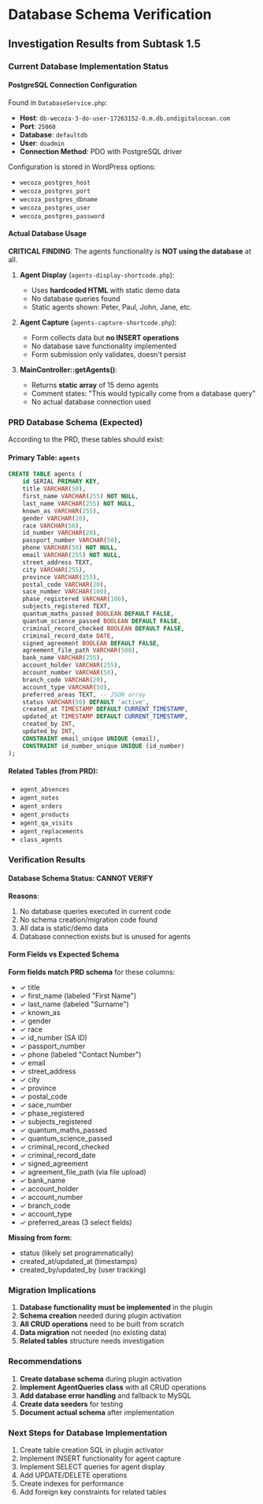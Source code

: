 # Database Schema Verification

## Investigation Results from Subtask 1.5

### Current Database Implementation Status

#### PostgreSQL Connection Configuration

Found in `DatabaseService.php`:
- **Host**: `db-wecoza-3-do-user-17263152-0.m.db.ondigitalocean.com`
- **Port**: `25060`
- **Database**: `defaultdb`
- **User**: `doadmin`
- **Connection Method**: PDO with PostgreSQL driver

Configuration is stored in WordPress options:
- `wecoza_postgres_host`
- `wecoza_postgres_port`
- `wecoza_postgres_dbname`
- `wecoza_postgres_user`
- `wecoza_postgres_password`

#### Actual Database Usage

**CRITICAL FINDING**: The agents functionality is **NOT using the database** at all.

1. **Agent Display** (`agents-display-shortcode.php`):
   - Uses **hardcoded HTML** with static demo data
   - No database queries found
   - Static agents shown: Peter, Paul, John, Jane, etc.

2. **Agent Capture** (`agents-capture-shortcode.php`):
   - Form collects data but **no INSERT operations**
   - No database save functionality implemented
   - Form submission only validates, doesn't persist

3. **MainController::getAgents()**:
   - Returns **static array** of 15 demo agents
   - Comment states: "This would typically come from a database query"
   - No actual database connection used

### PRD Database Schema (Expected)

According to the PRD, these tables should exist:

#### Primary Table: `agents`
```sql
CREATE TABLE agents (
    id SERIAL PRIMARY KEY,
    title VARCHAR(50),
    first_name VARCHAR(255) NOT NULL,
    last_name VARCHAR(255) NOT NULL,
    known_as VARCHAR(255),
    gender VARCHAR(20),
    race VARCHAR(50),
    id_number VARCHAR(20),
    passport_number VARCHAR(50),
    phone VARCHAR(50) NOT NULL,
    email VARCHAR(255) NOT NULL,
    street_address TEXT,
    city VARCHAR(255),
    province VARCHAR(255),
    postal_code VARCHAR(20),
    sace_number VARCHAR(100),
    phase_registered VARCHAR(100),
    subjects_registered TEXT,
    quantum_maths_passed BOOLEAN DEFAULT FALSE,
    quantum_science_passed BOOLEAN DEFAULT FALSE,
    criminal_record_checked BOOLEAN DEFAULT FALSE,
    criminal_record_date DATE,
    signed_agreement BOOLEAN DEFAULT FALSE,
    agreement_file_path VARCHAR(500),
    bank_name VARCHAR(255),
    account_holder VARCHAR(255),
    account_number VARCHAR(50),
    branch_code VARCHAR(20),
    account_type VARCHAR(50),
    preferred_areas TEXT, -- JSON array
    status VARCHAR(50) DEFAULT 'active',
    created_at TIMESTAMP DEFAULT CURRENT_TIMESTAMP,
    updated_at TIMESTAMP DEFAULT CURRENT_TIMESTAMP,
    created_by INT,
    updated_by INT,
    CONSTRAINT email_unique UNIQUE (email),
    CONSTRAINT id_number_unique UNIQUE (id_number)
);
```

#### Related Tables (from PRD):
- `agent_absences`
- `agent_notes`
- `agent_orders`
- `agent_products`
- `agent_qa_visits`
- `agent_replacements`
- `class_agents`

### Verification Results

#### Database Schema Status: **CANNOT VERIFY**

**Reasons**:
1. No database queries executed in current code
2. No schema creation/migration code found
3. All data is static/demo data
4. Database connection exists but is unused for agents

#### Form Fields vs Expected Schema

**Form fields match PRD schema** for these columns:
- ✓ title
- ✓ first_name (labeled "First Name")
- ✓ last_name (labeled "Surname")
- ✓ known_as
- ✓ gender
- ✓ race
- ✓ id_number (SA ID)
- ✓ passport_number
- ✓ phone (labeled "Contact Number")
- ✓ email
- ✓ street_address
- ✓ city
- ✓ province
- ✓ postal_code
- ✓ sace_number
- ✓ phase_registered
- ✓ subjects_registered
- ✓ quantum_maths_passed
- ✓ quantum_science_passed
- ✓ criminal_record_checked
- ✓ criminal_record_date
- ✓ signed_agreement
- ✓ agreement_file_path (via file upload)
- ✓ bank_name
- ✓ account_holder
- ✓ account_number
- ✓ branch_code
- ✓ account_type
- ✓ preferred_areas (3 select fields)

**Missing from form**:
- status (likely set programmatically)
- created_at/updated_at (timestamps)
- created_by/updated_by (user tracking)

### Migration Implications

1. **Database functionality must be implemented** in the plugin
2. **Schema creation** needed during plugin activation
3. **All CRUD operations** need to be built from scratch
4. **Data migration** not needed (no existing data)
5. **Related tables** structure needs investigation

### Recommendations

1. **Create database schema** during plugin activation
2. **Implement AgentQueries class** with all CRUD operations
3. **Add database error handling** and fallback to MySQL
4. **Create data seeders** for testing
5. **Document actual schema** after implementation

### Next Steps for Database Implementation

1. Create table creation SQL in plugin activator
2. Implement INSERT functionality for agent capture
3. Implement SELECT queries for agent display
4. Add UPDATE/DELETE operations
5. Create indexes for performance
6. Add foreign key constraints for related tables